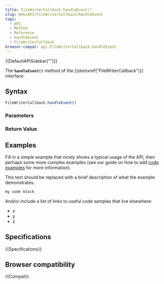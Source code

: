 ```yaml
---
title: FileWriterCallback.handleEvent()
slug: Web/API/FileWriterCallback/handleEvent
tags:
  - API
  - Method
  - Reference
  - handleEvent
  - FileWriterCallback
browser-compat: api.FileWriterCallback.handleEvent
---
```

{{DefaultAPISidebar("")}}

The **`handleEvent()`** method of the {{domxref("FileWriterCallback")}} interface 

## Syntax

```js
FileWriterCallback.handleEvent()
```

### Parameters



### Return Value



## Examples

Fill in a simple example that nicely shows a typical usage of the API, then perhaps some more complex examples (see our guide on how to add [code examples](/en-US/docs/MDN/Contribute/Structures/Code_examples) for more information).

This text should be replaced with a brief description of what the example demonstrates.

```js
my code block
```

And/or include a list of links to useful code samples that live elsewhere:

*   x
*   y
*   z

## Specifications

{{Specifications}}

## Browser compatibility

{{Compat}}

